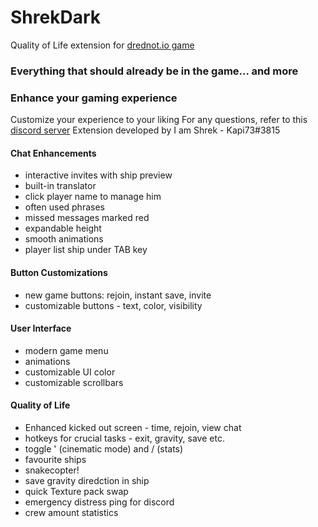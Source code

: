 # ShrekDark

Quality of Life extension for [drednot.io game](https://drednot.io/)
<h3>Everything that should already be in the game... and more</h3>

<h3>Enhance your gaming experience </h3>

Customize your experience to your liking
For any questions, refer to this [discord server](https://discord.gg/EsxkNNX4rK)
Extension developed by I am Shrek - Kapi73#3815

<h4>Chat Enhancements</h4>
<ul>
    <li>interactive invites with ship preview</li>
    <li>built-in translator</li>
    <li>click player name to manage him</li>
    <li>often used phrases</li>
    <li>missed messages marked red</li>
    <li>expandable height</li>
    <li>smooth animations</li>
    <li>player list ship under TAB key</li>
</ul>

<h4>Button Customizations</h4>
<ul>
    <li>new game buttons: rejoin, instant save, invite</li>
    <li>customizable buttons - text, color, visibility</li>
</ul>

<h4>User Interface</h4>
<ul>
    <li>modern game menu</li>
    <li>animations</li>
    <li>customizable UI color</li>
    <li>customizable scrollbars</li>
</ul>

<h4>Quality of Life</h4>
<ul>
    <li>Enhanced kicked out screen - time, rejoin, view chat</li>
    <li>hotkeys for crucial tasks - exit, gravity, save etc.</li>
    <li>toggle ' (cinematic mode) and / (stats)</li>
    <li>favourite ships</li>
    <li>snakecopter!</li>
    <li>save gravity diredction in ship</li>
    <li>quick Texture pack swap</li>
    <li>emergency distress ping for discord</li>
    <li>crew amount statistics</li>
</ul>